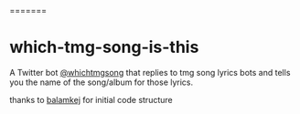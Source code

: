 =======
# which-tmg-song-is-this
A Twitter bot [@whichtmgsong](http://twitter.com/whichtmgsong) that replies to tmg song lyrics bots and tells you the name of the song/album for those lyrics.


thanks to [balamkej](https://github.com/balamkej?page=1&tab=repositories) for initial code structure
